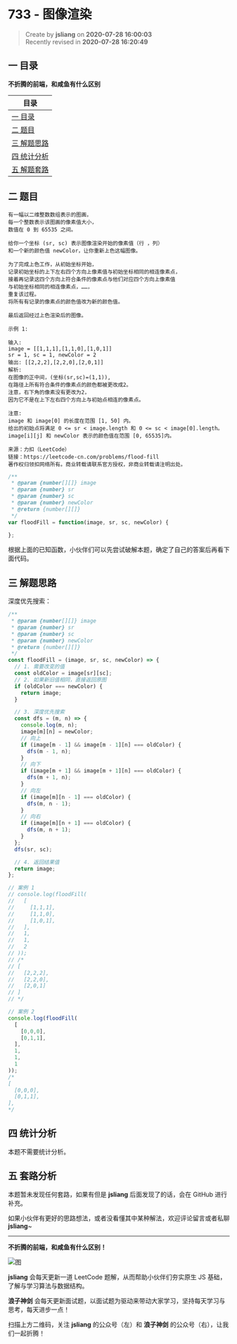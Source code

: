 733 - 图像渲染
===

> Create by **jsliang** on **2020-07-28 16:00:03**  
> Recently revised in **2020-07-28 16:20:49**  

## 一 目录

**不折腾的前端，和咸鱼有什么区别**

| 目录 |
| --- |
| [一 目录](#chapter-one) |
| [二 题目](#chapter-two) |
| [三 解题思路](#chapter-three) |
| [四 统计分析](#chapter-four) |
| [五 解题套路](#chapter-five) |

## 二 题目



```
有一幅以二维整数数组表示的图画，
每一个整数表示该图画的像素值大小，
数值在 0 到 65535 之间。

给你一个坐标 (sr, sc) 表示图像渲染开始的像素值（行 ，列）
和一个新的颜色值 newColor，让你重新上色这幅图像。

为了完成上色工作，从初始坐标开始，
记录初始坐标的上下左右四个方向上像素值与初始坐标相同的相连像素点，
接着再记录这四个方向上符合条件的像素点与他们对应四个方向上像素值
与初始坐标相同的相连像素点，……，
重复该过程。
将所有有记录的像素点的颜色值改为新的颜色值。

最后返回经过上色渲染后的图像。

示例 1:

输入: 
image = [[1,1,1],[1,1,0],[1,0,1]]
sr = 1, sc = 1, newColor = 2
输出: [[2,2,2],[2,2,0],[2,0,1]]
解析: 
在图像的正中间，(坐标(sr,sc)=(1,1)),
在路径上所有符合条件的像素点的颜色都被更改成2。
注意，右下角的像素没有更改为2，
因为它不是在上下左右四个方向上与初始点相连的像素点。

注意:
image 和 image[0] 的长度在范围 [1, 50] 内。
给出的初始点将满足 0 <= sr < image.length 和 0 <= sc < image[0].length。
image[i][j] 和 newColor 表示的颜色值在范围 [0, 65535]内。

来源：力扣（LeetCode）
链接：https://leetcode-cn.com/problems/flood-fill
著作权归领扣网络所有。商业转载请联系官方授权，非商业转载请注明出处。
```

```js
/**
 * @param {number[][]} image
 * @param {number} sr
 * @param {number} sc
 * @param {number} newColor
 * @return {number[][]}
 */
var floodFill = function(image, sr, sc, newColor) {
    
};
```

根据上面的已知函数，小伙伴们可以先尝试破解本题，确定了自己的答案后再看下面代码。

## 三 解题思路



深度优先搜索：

```js
/**
 * @param {number[][]} image
 * @param {number} sr
 * @param {number} sc
 * @param {number} newColor
 * @return {number[][]}
 */
const floodFill = (image, sr, sc, newColor) => {
  // 1. 需要改变的值
  const oldColor = image[sr][sc];
  // 2. 如果新旧值相同，直接返回原图
  if (oldColor === newColor) {
    return image;
  }

  // 3. 深度优先搜索
  const dfs = (m, n) => {
    console.log(m, n);
    image[m][n] = newColor;
    // 向上
    if (image[m - 1] && image[m - 1][n] === oldColor) {
      dfs(m - 1, n);
    }
    // 向下
    if (image[m + 1] && image[m + 1][n] === oldColor) {
      dfs(m + 1, n);
    }
    // 向左
    if (image[m][n - 1] === oldColor) {
      dfs(m, n - 1);
    }
    // 向右
    if (image[m][n + 1] === oldColor) {
      dfs(m, n + 1);
    }
  };
  dfs(sr, sc);

  // 4. 返回结果值
  return image;
};

// 案例 1
// console.log(floodFill(
//   [
//     [1,1,1],
//     [1,1,0],
//     [1,0,1],
//   ],
//   1,
//   1,
//   2
// ));
// /*
// [
//   [2,2,2],
//   [2,2,0],
//   [2,0,1]
// ]
// */

// 案例 2
console.log(floodFill(
  [
    [0,0,0],
    [0,1,1],
  ],
  1,
  1,
  1
));
/*
[
  [0,0,0],
  [0,1,1],
],
*/
```

## 四 统计分析



本题不需要统计分析。

## 五 套路分析



本题暂未发现任何套路，如果有但是 **jsliang** 后面发现了的话，会在 GitHub 进行补充。

如果小伙伴有更好的思路想法，或者没看懂其中某种解法，欢迎评论留言或者私聊 **jsliang**~

---

**不折腾的前端，和咸鱼有什么区别！**

![图](https://github.com/LiangJunrong/document-library/blob/master/public-repertory/img/z-index-small.png?raw=true)

**jsliang** 会每天更新一道 LeetCode 题解，从而帮助小伙伴们夯实原生 JS 基础，了解与学习算法与数据结构。

**浪子神剑** 会每天更新面试题，以面试题为驱动来带动大家学习，坚持每天学习与思考，每天进步一点！

扫描上方二维码，关注 **jsliang** 的公众号（左）和 **浪子神剑** 的公众号（右），让我们一起折腾！

